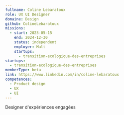 ```yaml
---
fullname: Coline Lebaratoux
role: UX UI Designer
domaine: Design
github: ColineLebaratoux
missions:
  - start: 2023-05-15
    end: 2024-12-30
    status: independent
    employer: Malt
    startups:
      - transition-ecologique-des-entreprises
startups:
  - transition-ecologique-des-entreprises
memberType: beta
link: https://www.linkedin.com/in/coline-lebaratoux
competences:
  - Product design
  - UX
  - UI
---
```

Designer d'expériences engagées